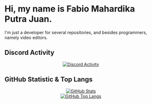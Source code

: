 # Hi, my name is **Fabio Mahardika Putra Juan**.

I'm just a developer for several repositories, and besides programmers, namely video editors.

## Discord Activity
<div align="center">
    <a href="https://discord.com/users/616962893451231233"><img src="https://lanyard.cnrad.dev/api/616962893451231233?hideDiscrim=true" alt="Discord Activity" /></a>
</div>

## GitHub Statistic & Top Langs
<div align="center">
    <a href="https://github.com/Fab1o0107"><img src="https://github-readme-stats.vercel.app/api?username=Fab1o0107&show_icons=true&theme=onedark&count_private=true" alt="GitHub Stats" /></a>
    <br>
    <a href="https://github.com/Fab1o0107"><img src="https://github-readme-stats.vercel.app/api/top-langs/?username=Fab1o0107&layout=compact&theme=onedark" alt="GitHub Top Langs" /></a>
</div>

